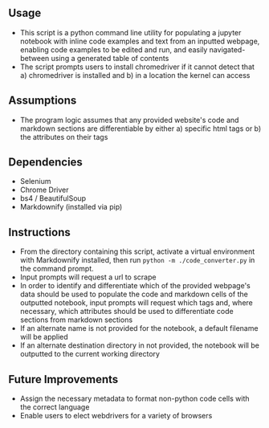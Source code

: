 ## Usage
- This script is a python command line utility for populating a jupyter notebook with inline code examples and text from an inputted webpage, enabling code examples to be edited and run, and easily navigated-between using a generated table of contents
- The script prompts users to install chromedriver if it cannot detect that a) chromedriver is installed and b) in a location the kernel can access 

## Assumptions
- The program logic assumes that any provided website's code and markdown sections are differentiable by either a) specific html tags or b) the attributes on their tags

## Dependencies
- Selenium
- Chrome Driver
- bs4 / BeautifulSoup
- Markdownify (installed via pip)

## Instructions
- From the directory containing this script, activate a virtual environment with Markdownify installed, then run `python -m ./code_converter.py` in the command prompt. 
- Input prompts will request a url to scrape
- In order to identify and differentiate which of the provided webpage's data should be used to populate the code and markdown cells of the outputted notebook, input prompts will request which tags and, where necessary, which attributes should be used to differentiate code sections from markdown sections 
- If an alternate name is not provided for the notebook, a default filename will be applied
- If an alternate destination directory in not provided, the notebook will be outputted to the current working directory

## Future Improvements
- Assign the necessary metadata to format non-python code cells with the correct language
- Enable users to elect webdrivers for a variety of browsers
